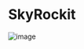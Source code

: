 # SkyRockit

![image](https://github.com/SEB-10-Bahrain/MEN-Stack-Embedding-Related-Data-Skyrockit/raw/main/assets/home-page.png)